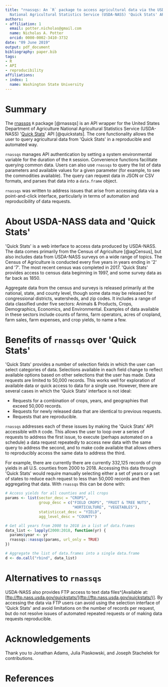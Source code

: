 ```yaml
---
title: "rnassqs: An `R` package to access agricultural data via the USDA 
  National Agricultural Statistics Service (USDA-NASS) 'Quick Stats' API"
authors:
- affiliation: 1
  email: potter.nicholas@gmail.com
  name: Nicholas A. Potter
  orcid: 0000-0002-3410-3732
date: "09 June 2019"
output: pdf_document
bibliography: paper.bib
tags:
- R
- API
- reproducibility
affiliations:
- index: 1
  name: Washington State University
---
```


# Summary

The [rnassqs](https://github.com/ropensci/rnassqs) `R` package [@rnassqs] is an
API wrapper for the United States Department of Agriculture
National Agricultural Statistics Service (USDA-NASS) '[Quick
Stats](https://quickstats.nass.usda.gov/)' API [@quickstats]. The core
functionality allows the user to query agricultural data from 'Quick Stats' in 
a reproducible and automated way. 

`rnassqs` manages API authentication by setting a system environmental variable 
for the duration of the `R` session. Convenience functions facilitate querying
common data. Users can also use `rnassqs` to query the list of data parameters 
and available values for a given parameter (for example, to see the commodities 
available). The query can request data in JSON or CSV formats, and parses that
data into a `data.frame` object.

`rnassqs` was written to address issues that arise from accessing data via a 
point-and-click interface, particularly in terms of automation and 
reproducibility of data requests. 


# About USDA-NASS data and 'Quick Stats'

'Quick Stats' is a web interface to access data produced by USDA-NASS. The data 
comes primarily from the Census of Agriculture [@agCensus], but also includes
data from USDA-NASS surveys on a wide range of topics. The Census of Agriculture
is conducted every five years in years ending in '2' and '7'. The most recent
census was completed in 2017. 'Quick Stats' provides access to census data 
beginning in 1997, and some survey data as far back as 1850.

Aggregate data from the census and surveys is released primarily at the 
national, state, and county level, though some data may be released for 
congressional districts, watersheds, and zip codes. It includes a range of data
classified under five sectors: Animals & Products, Crops, Demographics, 
Economics, and Environmental. Examples of data available in these sectors 
include counts of farms, farm operators, acres of cropland, farm sales, farm 
expenses, and crop yields, to name a few.


# Benefits of `rnassqs` over 'Quick Stats'

'Quick Stats' provides a number of selection fields in which the user can select
categories of data. Selections available in each field change to reflect 
available options based on other selections that the user has made. Data 
requests are limited to 50,000 records. This works well for exploration of 
available data or quick access to data for a single use. However, there are 
several cases in which the 'Quick Stats' interface is not ideal:

- Requests for a combination of crops, years, and 
  geographies that exceed 50,000 records.
- Requests for newly released data that are identical to previous requests.
- Requests that are reproducible.

`rnassqs` addresses each of these issues by making the 'Quick Stats' API 
accessible with `R` code. This allows the user to loop over a series of requests
to address the first issue, to execute (perhaps automated on a schedule) a data 
request repeatedly to access new data with the same query to address the 
second, and to make code available that allows others to reproducibly access 
the same data to address the third.

For example, there are currently there are currently 332,125 records of crop 
yields in all U.S. counties from 2000 to 2018. Accessing this data through 
'Quick Stats' would require manually selecting either a set of years or a set 
of states to reduce each request to less than 50,000 records and then 
aggregating that data. With `rnassqs` this can be done with:


```r
# Access yields for all counties and all crops
params <- list(sector_desc = "CROPS",
               group_desc = c("FIELD CROPS", "FRUIT & TREE NUTS", 
                              "HORTICULTURE", "VEGETABLES"),
               statisticcat_desc = "YIELD", 
               agg_level_desc = "COUNTY")

# Get all years from 2000 to 2018 in a list of data.frames
data_list <- lapply(2000:2018, function(yr) { 
  params$year <- yr
  rnassqs::nassqs(params, url_only = TRUE)
})

# Aggregate the list of data.frames into a single data.frame
d <- do.call("rbind", data_list)
```

# Alternatives to `rnassqs`

USDA-NASS also provides FTP access to text data files^[Available at: 
[ftp://ftp.nass.usda.gov/quickstats/](ftp://ftp.nass.usda.gov/quickstats/)]. 
By accessing the data via FTP users can avoid using the selection interface of
'Quick Stats' and avoid limitations on the number of records per request, but do 
not resolve issues of automated repeated requests or of making data requests 
reproducible.

# Acknowledgements

Thank you to Jonathan Adams, Julia Piaskowski, and Joseph Stachelek for contributions.

# References